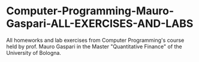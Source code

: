 # Computer-Programming-Mauro-Gaspari-ALL-EXERCISES-AND-LABS
All homeworks and lab exercises from Computer Programming's course held by prof. Mauro Gaspari in the Master "Quantitative Finance" of the University of Bologna. 
